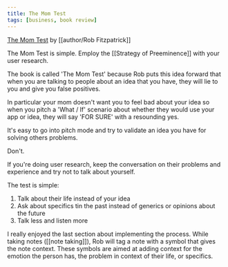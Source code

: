 ```yaml
---
title: The Mom Test
tags: [business, book review]
---
```


[The Mom Test](http://momtestbook.com/) by [[author/Rob Fitzpatrick]]

The Mom Test is simple. Employ the [[Strategy of Preeminence]] with your user research.

The book is called 'The Mom Test' because Rob puts this idea forward that when you are talking to people about an idea that you have, they will lie to you and give you false positives.

In particular your mom doesn't want you to feel bad about your idea so when you pitch a 'What / If' scenario about whether they would use your app or idea, they will say 'FOR SURE' with a resounding yes.

It's easy to go into pitch mode and try to validate an idea you have for solving others problems.

Don't.

If you're doing user research, keep the conversation on their problems and experience and try not to talk about yourself.

The test is simple:
  1. Talk about their life instead of your idea
  2. Ask about specifics tin the past instead of generics or opinions about the future
  3. Talk less and listen more

I really enjoyed the last section about implementing the process. While taking notes ([[note taking]]), Rob will tag a note with a symbol that gives the note context. These symbols are aimed at adding context for the emotion the person has, the problem in context of their life, or specifics.